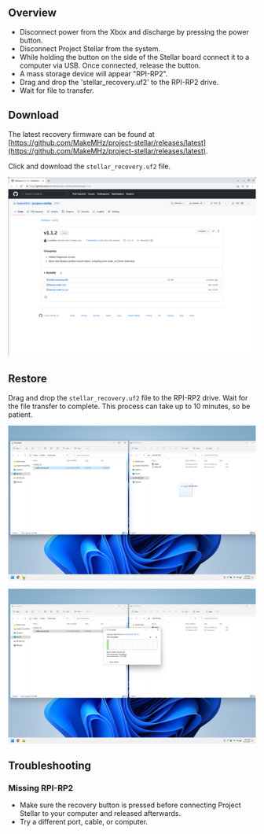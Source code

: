 ## Overview
- Disconnect power from the Xbox and discharge by pressing the power button.
- Disconnect Project Stellar from the system.
- While holding the button on the side of the Stellar board connect it to a computer via USB. Once connected, release the button.
- A mass storage device will appear "RPI-RP2".
- Drag and drop the 'stellar_recovery.uf2' to the RPI-RP2 drive.
- Wait for file to transfer.
## Download
The latest recovery firmware can be found at [https://github.com/MakeMHz/project-stellar/releases/latest](https://github.com/MakeMHz/project-stellar/releases/latest).

Click and download the ``stellar_recovery.uf2`` file.

![Firmware Recovery](images/firmware/download.png)

## Restore
Drag and drop the ``stellar_recovery.uf2`` file to the RPI-RP2 drive. Wait for the file transfer to complete. This process can take up to 10 minutes, so be patient.

![Firmware Recovery](images/firmware/copy_1.png)

![Firmware Recovery](images/firmware/copy_2.png)


## Troubleshooting
### Missing RPI-RP2
- Make sure the recovery button is pressed before connecting Project Stellar to your computer and released afterwards.
- Try a different port, cable, or computer.

